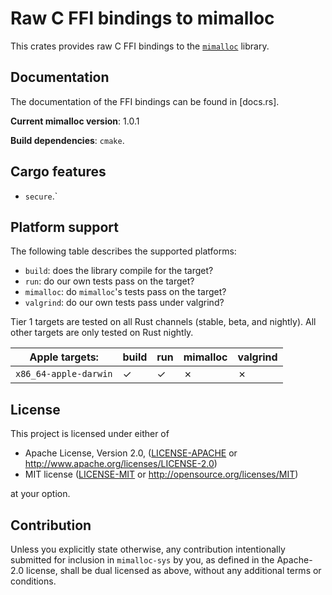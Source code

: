 Raw C FFI bindings to mimalloc 
===

This crates provides raw C FFI bindings to the  [`mimalloc`] library.

## Documentation

The documentation of the FFI bindings can be found in [docs.rs].

**Current mimalloc version**: 1.0.1

**Build dependencies**: `cmake`.

## Cargo features

* `secure`.`

## Platform support

The following table describes the supported platforms: 

* `build`: does the library compile for the target?
* `run`: do our own tests pass on the target?
* `mimalloc`: do `mimalloc`'s tests pass on the target?
* `valgrind`: do our own tests pass under valgrind?

Tier 1 targets are tested on all Rust channels (stable, beta, and nightly). 
All other targets are only tested on Rust nightly.

| **Apple** targets:               | build     | run     | mimalloc | valgrind |
|----------------------------------|-----------|---------|----------|----------|
| `x86_64-apple-darwin`         | ✓         | ✓      | ✗         | ✗       |

## License

This project is licensed under either of

 * Apache License, Version 2.0, ([LICENSE-APACHE](LICENSE-APACHE) or
   http://www.apache.org/licenses/LICENSE-2.0)
 * MIT license ([LICENSE-MIT](LICENSE-MIT) or
   http://opensource.org/licenses/MIT)

at your option.

## Contribution

Unless you explicitly state otherwise, any contribution intentionally submitted
for inclusion in `mimalloc-sys` by you, as defined in the Apache-2.0 license,
shall be dual licensed as above, without any additional terms or conditions.

[`mimalloc`]: https://github.com/microsoft/mimalloc
